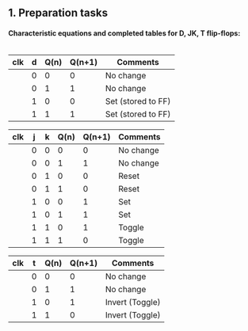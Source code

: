 ## 1. Preparation tasks

#### Characteristic equations and completed tables for D, JK, T flip-flops:

![]()

| clk   | d    | Q(n) | Q(n+1) | Comments           |
| ----- | ---- | ---- | ------ | ------------------ |
| ![]() | 0    | 0    | 0      | No change          |
|       | 0    | 1    | 1      | No change          |
|       | 1    | 0    | 0      | Set (stored to FF) |
|       | 1    | 1    | 1      | Set (stored to FF) |

| clk  | j    | k    | Q(n) | Q(n+1) | Comments  |
| ---- | ---- | ---- | ---- | ------ | --------- |
|      | 0    | 0    | 0    | 0      | No change |
|      | 0    | 0    | 1    | 1      | No change |
|      | 0    | 1    | 0    | 0      | Reset     |
|      | 0    | 1    | 1    | 0      | Reset     |
|      | 1    | 0    | 0    | 1      | Set       |
|      | 1    | 0    | 1    | 1      | Set       |
|      | 1    | 1    | 0    | 1      | Toggle    |
|      | 1    | 1    | 1    | 0      | Toggle    |

| clk  | t    | Q(n) | Q(n+1) | Comments        |
| ---- | ---- | ---- | ------ | --------------- |
|      | 0    | 0    | 0      | No change       |
|      | 0    | 1    | 1      | No change       |
|      | 1    | 0    | 1      | Invert (Toggle) |
|      | 1    | 1    | 0      | Invert (Toggle) |

